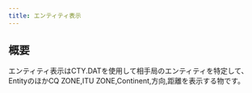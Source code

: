 ```yaml
---
title: エンティティ表示
---
```


## 概要

エンティティ表示はCTY.DATを使用して相手局のエンティティを特定して、EntityのほかCQ ZONE,ITU ZONE,Continent,方向,距離を表示する物です。  
